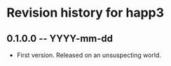 # Revision history for happ3

## 0.1.0.0 -- YYYY-mm-dd

* First version. Released on an unsuspecting world.
